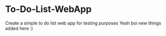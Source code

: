 # To-Do-List-WebApp
Create a simple to do list web app for testing purposes
Yeah boi new things added here 
:)